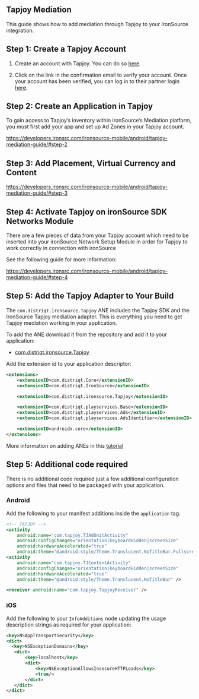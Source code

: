 
## Tapjoy Mediation

This guide shows how to add mediation through Tapjoy to your IronSource integration.


## Step 1: Create a Tapjoy Account

1. Create an account with Tapjoy. You can do so [here](https://ltv.tapjoy.com/s/l#session/signup).

2. Click on the link in the confirmation email to verify your account. Once your account has been verified, you can log in to their partner login [here](https://ltv.tapjoy.com/s/l#session/login).




## Step 2: Create an Application in Tapjoy

To gain access to Tapjoy’s inventory within ironSource‘s Mediation platform, you must first add your app and set up Ad Zones in your Tapjoy account.

https://developers.ironsrc.com/ironsource-mobile/android/tapjoy-mediation-guide/#step-2



## Step 3: Add Placement, Virtual Currency and Content

https://developers.ironsrc.com/ironsource-mobile/android/tapjoy-mediation-guide/#step-3



## Step 4: Activate Tapjoy on ironSource SDK Networks Module

There are a few pieces of data from your Tapjoy account which need to be inserted into your ironSource Network Setup Module in order for Tapjoy to work correctly in connection with ironSource

See the following guide for more information:

https://developers.ironsrc.com/ironsource-mobile/android/tapjoy-mediation-guide/#step-4



## Step 5: Add the Tapjoy Adapter to Your Build

The `com.distriqt.ironsource.Tapjoy` ANE includes the Tapjoy SDK and the IronSource Tapjoy mediation adapter. This is everything you need to get Tapjoy mediation working in your application.

To add the ANE download it from the repository and add it to your application:

- [com.distriqt.ironsource.Tapjoy](https://github.com/distriqt/ANE-IronSource/raw/master/lib/tapjoy/com.distriqt.ironsource.Tapjoy.ane)

Add the extension id to your application descriptor:

```xml
<extensions>
    <extensionID>com.distriqt.Core</extensionID>
    <extensionID>com.distriqt.IronSource</extensionID>

    <extensionID>com.distriqt.ironsource.Tapjoy</extensionID>

    <extensionID>com.distriqt.playservices.Base</extensionID>
    <extensionID>com.distriqt.playservices.Ads</extensionID>
    <extensionID>com.distriqt.playservices.AdsIdentifier</extensionID>

    <extensionID>androidx.core</extensionID>
</extensions>
```

More information on adding ANEs in this [tutorial](https://airnativeextensions.github.io/tutorials/getting-started)



## Step 5: Additional code required

There is no additional code required just a few additional configuration options and files that need to be packaged with your application.


### Android

Add the following to your manifest additions inside the `application` tag. 

```xml
<!-- TAPJOY -->
<activity
    android:name="com.tapjoy.TJAdUnitActivity"
    android:configChanges="orientation|keyboardHidden|screenSize"
    android:hardwareAccelerated="true"
    android:theme="@android:style/Theme.Translucent.NoTitleBar.Fullscreen" />
<activity
    android:name="com.tapjoy.TJContentActivity"
    android:configChanges="orientation|keyboardHidden|screenSize"
    android:hardwareAccelerated="true"
    android:theme="@android:style/Theme.Translucent.NoTitleBar" />

<receiver android:name="com.tapjoy.TapjoyReceiver" />
```


### iOS 


Add the following to your `InfoAdditions` node updating the usage description strings as required for your application:

```xml
<key>NSAppTransportSecurity</key>
<dict>
  <key>NSExceptionDomains</key>
   <dict>
       <key>localhost</key>
       <dict>           
           <key>NSExceptionAllowsInsecureHTTPLoads</key>
           <true/>
       </dict>
   </dict>
</dict>
```



